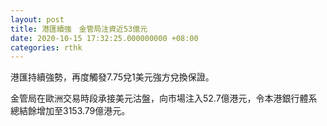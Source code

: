 ```yaml
---
layout: post
title: 港匯續強　金管局注資近53億元
date: 2020-10-15 17:32:25.000000000 +08:00
categories: rthk
---
```


港匯持續強勢，再度觸發7.75兌1美元強方兌換保證。

金管局在歐洲交易時段承接美元沽盤，向市場注入52.7億港元，令本港銀行體系總結餘增加至3153.79億港元。

